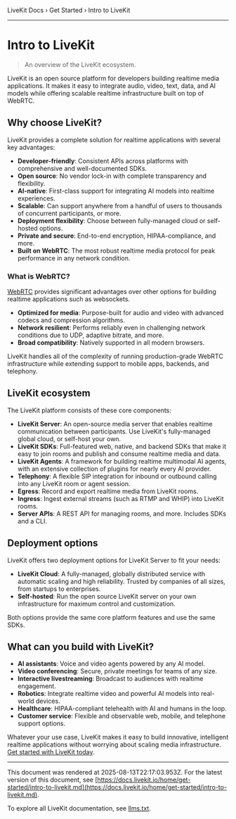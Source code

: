 LiveKit Docs › Get Started › Intro to LiveKit

---

# Intro to LiveKit

> An overview of the LiveKit ecosystem.

LiveKit is an open source platform for developers building realtime media applications. It makes it easy to integrate audio, video, text, data, and AI models while offering scalable realtime infrastructure built on top of WebRTC.

## Why choose LiveKit?

LiveKit provides a complete solution for realtime applications with several key advantages:

- **Developer-friendly**: Consistent APIs across platforms with comprehensive and well-documented SDKs.
- **Open source**: No vendor lock-in with complete transparency and flexibility.
- **AI-native**: First-class support for integrating AI models into realtime experiences.
- **Scalable**: Can support anywhere from a handful of users to thousands of concurrent participants, or more.
- **Deployment flexibility**: Choose between fully-managed cloud or self-hosted options.
- **Private and secure**: End-to-end encryption, HIPAA-compliance, and more.
- **Built on WebRTC**: The most robust realtime media protocol for peak performance in any network condition.

### What is WebRTC?

[WebRTC](https://developer.mozilla.org/en-US/docs/Web/API/WebRTC_API) provides significant advantages over other options for building realtime applications such as websockets.

- **Optimized for media**: Purpose-built for audio and video with advanced codecs and compression algorithms.
- **Network resilient**: Performs reliably even in challenging network conditions due to UDP, adaptive bitrate, and more.
- **Broad compatibility**: Natively supported in all modern browsers.

LiveKit handles all of the complexity of running production-grade WebRTC infrastructure while extending support to mobile apps, backends, and telephony.

## LiveKit ecosystem

The LiveKit platform consists of these core components:

- **LiveKit Server**: An open-source media server that enables realtime communication between participants. Use LiveKit's fully-managed global cloud, or self-host your own.
- **LiveKit SDKs**: Full-featured web, native, and backend SDKs that make it easy to join rooms and publish and consume realtime media and data.
- **LiveKit Agents**: A framework for building realtime multimodal AI agents, with an extensive collection of plugins for nearly every AI provider.
- **Telephony**: A flexible SIP integration for inbound or outbound calling into any LiveKit room or agent session.
- **Egress**: Record and export realtime media from LiveKit rooms.
- **Ingress**: Ingest external streams (such as RTMP and WHIP) into LiveKit rooms.
- **Server APIs**: A REST API for managing rooms, and more. Includes SDKs and a CLI.

## Deployment options

LiveKit offers two deployment options for LiveKit Server to fit your needs:

- **LiveKit Cloud**: A fully-managed, globally distributed service with automatic scaling and high reliability. Trusted by companies of all sizes, from startups to enterprises.
- **Self-hosted**: Run the open source LiveKit server on your own infrastructure for maximum control and customization.

Both options provide the same core platform features and use the same SDKs.

## What can you build with LiveKit?

- **AI assistants**: Voice and video agents powered by any AI model.
- **Video conferencing**: Secure, private meetings for teams of any size.
- **Interactive livestreaming**: Broadcast to audiences with realtime engagement.
- **Robotics**: Integrate realtime video and powerful AI models into real-world devices.
- **Healthcare**: HIPAA-compliant telehealth with AI and humans in the loop.
- **Customer service**: Flexible and observable web, mobile, and telephone support options.

Whatever your use case, LiveKit makes it easy to build innovative, intelligent realtime applications without worrying about scaling media infrastructure. [Get started with LiveKit today](https://docs.livekit.io/home.md).

---

This document was rendered at 2025-08-13T22:17:03.953Z.
For the latest version of this document, see [https://docs.livekit.io/home/get-started/intro-to-livekit.md](https://docs.livekit.io/home/get-started/intro-to-livekit.md).

To explore all LiveKit documentation, see [llms.txt](https://docs.livekit.io/llms.txt).